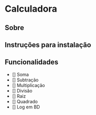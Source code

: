# Calculadora

## Sobre


## Instruções para instalação

## Funcionalidades 

- [] Soma
- [] Subtração
- [] Multiplicação
- [] Divisão
- [] Raiz
- [] Quadrado
- [] Log em BD